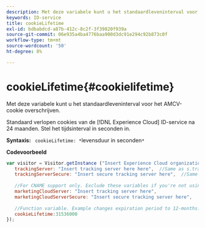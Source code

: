 ```yaml
---
description: Met deze variabele kunt u het standaardleveninterval voor het AMCV-cookie overschrijven.
keywords: ID-service
title: cookieLifetime
exl-id: bdbabdcd-a87b-412c-8c2f-3f39820f939a
source-git-commit: 06e935a4ba4776baa900d3dc91e294c92b873c0f
workflow-type: tm+mt
source-wordcount: '50'
ht-degree: 8%

---
```


# cookieLifetime{#cookielifetime}

Met deze variabele kunt u het standaardleveninterval voor het AMCV-cookie overschrijven.

Standaard verlopen cookies van de [!DNL Experience Cloud] ID-service na 24 maanden. Stel het tijdsinterval in seconden in.

**Syntaxis:** ` cookieLifetime: *`levensduur in seconden`*`

**Codevoorbeeld**

```js
var visitor = Visitor.getInstance ("Insert Experience Cloud organization ID here",{ 
   trackingServer: "Insert tracking server here here",  //Same as s.trackingServer 
   trackingServerSecure: "Insert secure tracking server here",  //Same as s.trackingServerSecure 
 
   //For CNAME support only. Exclude these variables if you're not using CNAME 
   marketingCloudServer: "Insert tracking server here", 
   marketingCloudServerSecure: "Insert secure tracking server here", 
 
   //Function variable. Example changes expiration period to 12-months. 
   cookieLifetime:31536000 
});
```
